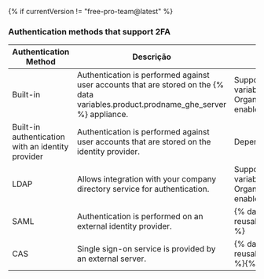 {% if currentVersion != "free-pro-team@latest" %}
### Authentication methods that support 2FA

| Authentication Method                             | Descrição                                                                                                                                   | Two-factor authentication support                                                                                                                                                                                             |
| ------------------------------------------------- | ------------------------------------------------------------------------------------------------------------------------------------------- | ----------------------------------------------------------------------------------------------------------------------------------------------------------------------------------------------------------------------------- |
| Built-in                                          | Authentication is performed against user accounts that are stored on the {% data variables.product.prodname_ghe_server %} appliance. | Supported and managed on the {% data variables.product.prodname_ghe_server %} appliance. Organization administrators can require 2FA to be enabled for members of the organization. |{% if currentVersion != "free-pro-team@latest" %}
| Built-in authentication with an identity provider | Authentication is performed against user accounts that are stored on the identity provider.                                                 | Dependant on the identity provider.{% endif %}
| LDAP                                              | Allows integration with your company directory service for authentication.                                                                  | Supported and managed on the {% data variables.product.prodname_ghe_server %} appliance. Organization administrators can require 2FA to be enabled for members of the organization.                                    |
| SAML                                              | Authentication is performed on an external identity provider.                                                                               | {% data reusables.two_fa.2fa_not_supported_with_saml_and_cas %}                                                                                                                                                    |
| CAS                                               | Single sign-on service is provided by an external server.                                                                                   | {% data reusables.two_fa.2fa_not_supported_with_saml_and_cas %}{% endif %}
